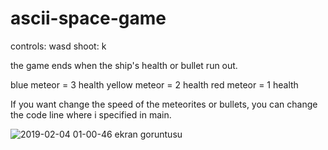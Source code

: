 # ascii-space-game

controls: wasd
shoot: k

the game ends when the ship's health or bullet run out.

blue meteor = 3 health
yellow meteor = 2 health
red meteor = 1 health

If you want change the speed of the meteorites or bullets, you can change the code line where i specified in main.

![2019-02-04 01-00-46 ekran goruntusu](https://user-images.githubusercontent.com/47246431/52183420-d8045700-2818-11e9-83d9-8634be814ab3.png)

